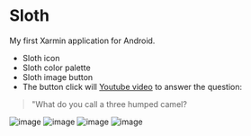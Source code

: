 # Sloth
My first Xarmin application for Android.

- Sloth icon
- Sloth color palette
- Sloth image button 
- The button click will [Youtube video](https://www.youtube.com/watch?v=drhsKTAkRZc) to answer the question: 
> "What do you call a three humped camel?

![image](https://user-images.githubusercontent.com/19593367/111001274-63972d00-837b-11eb-820c-6bb169409259.png)
![image](https://user-images.githubusercontent.com/19593367/111000959-e370c780-837a-11eb-909d-3511102100ca.png)
![image](https://user-images.githubusercontent.com/19593367/111001108-187d1a00-837b-11eb-9007-8fea3b75c274.png)
![image](https://user-images.githubusercontent.com/19593367/111001412-a2c57e00-837b-11eb-8179-2b97665b2dc1.png)

